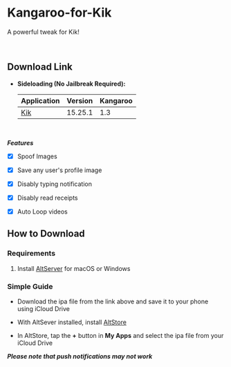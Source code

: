 # Kangaroo-for-Kik
A powerful tweak for Kik!


&nbsp;

## Download Link

* **Sideloading (No Jailbreak Required):** 
   
    | Application | Version | Kangaroo |
    | --- | --- | --- |
    | [Kik](https://mega.nz/file/NJJBgCAQ#X4kOocbND3X9Dvs5sgkct3f2udmP21P3KFBTlz70PuM) | 15.25.1 | 1.3 |

        
&nbsp;

***Features***

- [x] Spoof Images
- [x] Save any user's profile image
- [x] Disably typing notification
- [x] Disably read receipts
- [x] Auto Loop videos


## How to Download

### Requirements

1. Install [AltServer](https://altstore.io/) for macOS or Windows 

### Simple Guide

* Download the ipa file from the link above and save it to your phone using iCloud Drive 

* With AltSever installed, install [AltStore](https://altstore.io/faq/)  

* In AltStore, tap the **+** button in **My Apps** and select the ipa file from your iCloud Drive 


***Please note that push notifications may not work***
